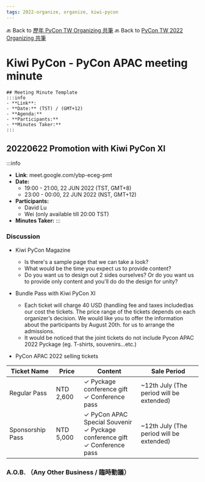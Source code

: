 ```yaml
---
tags: 2022-organize, organize, kiwi-pycon
---
```


🔙 Back to [歷年 PyCon TW Organizing 共筆](/ryPr7SFyP/%2FHM5mHCFKQCu7-W5ea8ITcw%3Fview)
🔙 Back to [PyCon TW 2022 Organizing 共筆](/@pycontw/rkk3KQ_VY/%2FryLuXo7Ut)

# Kiwi PyCon - PyCon APAC meeting minute

```
## Meeting Minute Template
:::info
- **Link**:
- **Date:** (TST) / (GMT+12)
- **Agenda:**
- **Participants:**
- **Minutes Taker:**
:::
```

## 20220622 Promotion with Kiwi PyCon XI

:::info
- **Link**: meet.google.com/ybp-eceg-pmt
- **Date:**
    - 19:00 - 21:00, 22 JUN 2022 (TST, GMT+8)
    - 23:00 - 00:00, 22 JUN 2022 (NST, GMT+12)
- **Participants:**
    - David Lu
    - Wei (only available till 20:00 TST)
- **Minutes Taker:**
:::

### Discussion

* Kiwi PyCon Magazine
    * Is there's a sample page that we can take a look?
    * What would be the time you expect us to provide content?
    * Do you want us to design out 2 sides ourselves? Or do you want us to provide only content and you'll do do the design for unity?
* Bundle Pass with Kiwi PyCon XI
    * Each ticket will charge 40 USD (handling fee and taxes included)as our cost the tickets. The price range of the tickets depends on each organizer’s decision. We would like you to offer the information about the participants by August 20th. for us to arrange the admissions.
    * It would be noticed that the joint tickets do not include Pycon APAC 2022 Pyckage (eg. T-shirts, souvenirs…etc.)

* PyCon APAC 2022 selling tickets

| Ticket Name      | Price     | Content                                                                         | Sale Period                              |
|------------------|-----------|---------------------------------------------------------------------------------|------------------------------------------|
| Regular Pass     | NTD 2,600 | ✓ Pyckage conference gift<br>✓ Conference pass                                  | ~12th July (The period will be extended) |
| Sponsorship Pass | NTD 5,000 | ✓ PyCon APAC Special Souvenir<br>✓ Pyckage conference gift<br>✓ Conference pass | ~12th July (The period will be extended) |

### A.O.B. （Any Other Business / 臨時動議）
